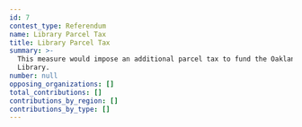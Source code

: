 ```yaml
---
id: 7
contest_type: Referendum
name: Library Parcel Tax
title: Library Parcel Tax
summary: >-
  This measure would impose an additional parcel tax to fund the Oakland Public
  Library.
number: null
opposing_organizations: []
total_contributions: []
contributions_by_region: []
contributions_by_type: []
---
```

